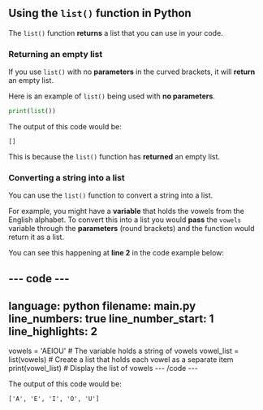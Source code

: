 ## Using the `list()` function in Python

The `list()` function **returns** a list that you can use in your code. 

### Returning an empty list

If you use `list()` with no **parameters** in the curved brackets, it will **return** an empty list. 

Here is an example of `list()` being used with **no parameters**. 

```python
print(list())
```

The output of this code would be:

```
[]
```

This is because the `list()` function has **returned** an empty list. 

### Converting a string into a list

You can use the `list()` function to convert a string into a list. 

For example, you might have a **variable** that holds the vowels from the English alphabet. To convert this into a list you would **pass** the `vowels` variable through the **parameters** (round brackets) and the function would return it as a list. 

You can see this happening at **line 2** in the code example below:

--- code ---
---
language: python
filename: main.py
line_numbers: true
line_number_start: 1
line_highlights: 2
---
vowels = 'AEIOU' # The variable holds a string of vowels
vowel_list = list(vowels) # Create a list that holds each vowel as a separate item
print(vowel_list) # Display the list of vowels
--- /code ---

The output of this code would be:

```
['A', 'E', 'I', 'O', 'U']
```





